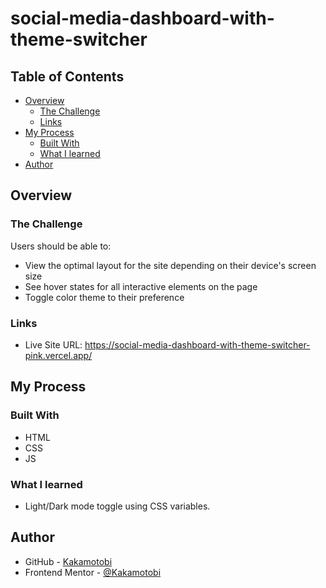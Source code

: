 # social-media-dashboard-with-theme-switcher

## Table of Contents
  - [Overview](#overview)
    - [The Challenge](#the-challenge)
    - [Links](#links)
  - [My Process](#my-process)
    - [Built With](#built-with)
    - [What I learned](#what-i-learned)
  - [Author](#author)

## Overview
### The Challenge
Users should be able to:
- View the optimal layout for the site depending on their device's screen size
- See hover states for all interactive elements on the page
- Toggle color theme to their preference
### Links
  - Live Site URL: https://social-media-dashboard-with-theme-switcher-pink.vercel.app/

## My Process
### Built With
- HTML
- CSS
- JS
### What I learned
- Light/Dark mode toggle using CSS variables.

## Author
- GitHub - [Kakamotobi](https://github.com/Kakamotobi)
- Frontend Mentor - [@Kakamotobi](https://www.frontendmentor.io/profile/Kakamotobi)
